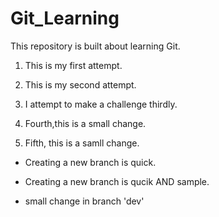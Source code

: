 # Git_Learning
This repository is built about learning Git.

1. This is my first attempt.

2. This is my second attempt.

3. I attempt to make a challenge thirdly.

4. Fourth,this is a small change.

5. Fifth, this is a samll change.


- Creating a new branch is quick.
- Creating a new branch is qucik AND sample.

- small change in branch 'dev'
